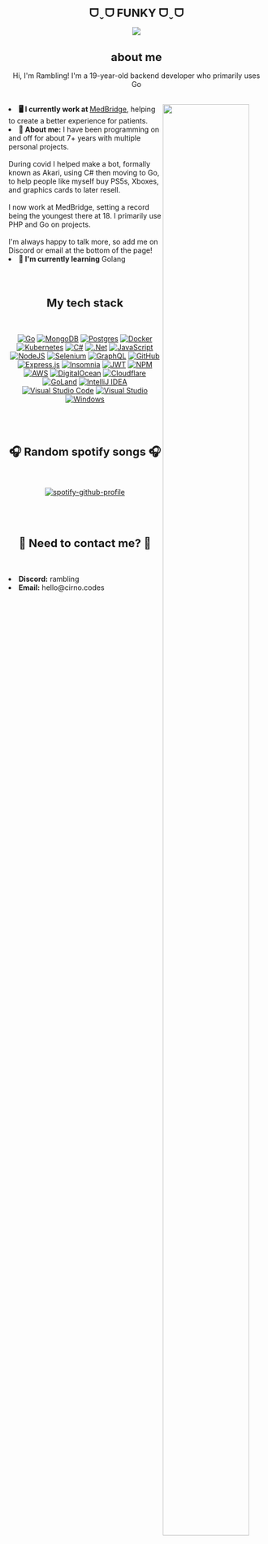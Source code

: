 <!-- CSS injections are fixed, and will likely stay that way. Sorry if you didnt get it in time :( -->
<!-- PRs are welcome with any grammar or spelling mistakes. Font changes/color changes -->
<h1 align="center" style="font-size: 22px"> ᗜˬᗜ FUNKY ᗜˬᗜ </h1>
<div align="center"><p>
<img max-width="400" src="https://c.tenor.com/iIpVPcee16kAAAAC/anime-cirno.gif"/>
  </p>
</div>

<h1 align="center" style="font-size: 22px">  about me  </h1>

  <p align="center">Hi, I'm Rambling! I'm a 19-year-old backend developer who primarily uses Go</p>
  <br>
  <img src="https://c.tenor.com/DAAQXWcreF4AAAAC/cirno-cirno-fumo.gif" align="right" style="width:85%;max-width:200px;"/>
  <li><b>🖥️ I currently work at <a href="https://medbridge.com"></b> MedBridge</a>, helping to create a better experience for patients.</li>
  <li><b>📖 About me:</b> I have been programming on and off for about 7+ years with multiple personal projects. <br><br>
  During covid I helped make a bot, formally known as Akari, using C# then moving to Go, to help people like myself buy PS5s, Xboxes, and graphics cards to later resell. <br><br>
  I now work at MedBridge, setting a record being the youngest there at 18. I primarily use PHP and Go on projects. <br><br>
  I'm always happy to talk more, so add me on Discord or email at the bottom of the page!
  </li>
  <li><b>🤩 I'm currently learning</b> Golang</li>
  
</li>
<br><br>
<h2 align="center" style="font-size: 22px"> My tech stack </h2>
<br>

<div align="center"><p>
  
  [![Go](https://img.shields.io/badge/go-%2300ADD8.svg?style=for-the-badge&logo=go&logoColor=white)](https://go.dev) [![MongoDB](https://img.shields.io/badge/MongoDB-%234ea94b.svg?style=for-the-badge&logo=mongodb&logoColor=white)](https://www.mongodb.com/)  [![Postgres](https://img.shields.io/badge/postgres-%23316192.svg?style=for-the-badge&logo=postgresql&logoColor=white)](https://www.postgresql.org/) [![Docker](https://img.shields.io/badge/docker-%230db7ed.svg?style=for-the-badge&logo=docker&logoColor=white)](https://www.docker.com/) [![Kubernetes](https://img.shields.io/badge/kubernetes-%23326ce5.svg?style=for-the-badge&logo=kubernetes&logoColor=white)](https://kubernetes.io/) [![C#](https://img.shields.io/badge/c%23-%23239120.svg?style=for-the-badge&logo=c-sharp&logoColor=white)](https://dotnet.microsoft.com/en-us/languages/csharp) [![.Net](https://img.shields.io/badge/.NET-5C2D91?style=for-the-badge&logo=.net&logoColor=white)](https://dotnet.microsoft.com/en-us/) [![JavaScript](https://img.shields.io/badge/javascript-%23323330.svg?style=for-the-badge&logo=javascript&logoColor=%23F7DF1E)](https://www.javascript.com/) [![NodeJS](https://img.shields.io/badge/node.js-6DA55F?style=for-the-badge&logo=node.js&logoColor=white)](https://nodejs.org/en) [![Selenium](https://img.shields.io/badge/-selenium-%43B02A?style=for-the-badge&logo=selenium&logoColor=white)](https://www.selenium.dev/) [![GraphQL](https://img.shields.io/badge/-GraphQL-E10098?style=for-the-badge&logo=graphql&logoColor=white)](https://graphql.org/) [![GitHub](https://img.shields.io/badge/github-%23121011.svg?style=for-the-badge&logo=github&logoColor=white)](https://github.com) [![Express.js](https://img.shields.io/badge/express.js-%23404d59.svg?style=for-the-badge&logo=express&logoColor=%2361DAFB)](https://expressjs.com/) [![Insomnia](https://img.shields.io/badge/Insomnia-black?style=for-the-badge&logo=insomnia&logoColor=5849BE)](https://insomnia.rest/) [![JWT](https://img.shields.io/badge/JWT-black?style=for-the-badge&logo=JSON%20web%20tokens)](https://jwt.io/) [![NPM](https://img.shields.io/badge/NPM-%23000000.svg?style=for-the-badge&logo=npm&logoColor=white)](https://www.npmjs.com/) [![AWS](https://img.shields.io/badge/AWS-%23FF9900.svg?style=for-the-badge&logo=amazon-aws&logoColor=white)](https://aws.amazon.com/) [![DigitalOcean](https://img.shields.io/badge/DigitalOcean-%230167ff.svg?style=for-the-badge&logo=digitalOcean&logoColor=white)](https://www.digitalocean.com/) [![Cloudflare](https://img.shields.io/badge/Cloudflare-F38020?style=for-the-badge&logo=Cloudflare&logoColor=white)](https://www.cloudflare.com/) [![GoLand](https://img.shields.io/badge/GoLand-0f0f0f?&style=for-the-badge&logo=goland&logoColor=white)](https://www.jetbrains.com/go/) [![IntelliJ IDEA](https://img.shields.io/badge/IntelliJIDEA-000000.svg?style=for-the-badge&logo=intellij-idea&logoColor=white)](https://www.jetbrains.com/idea/) [![Visual Studio Code](https://img.shields.io/badge/Visual%20Studio%20Code-0078d7.svg?style=for-the-badge&logo=visual-studio-code&logoColor=white)](https://code.visualstudio.com/) [![Visual Studio](https://img.shields.io/badge/Visual%20Studio-5C2D91.svg?style=for-the-badge&logo=visual-studio&logoColor=white)](https://visualstudio.microsoft.com/) [![Windows](https://img.shields.io/badge/Windows-0078D6?style=for-the-badge&logo=windows&logoColor=white)](https://www.microsoft.com/en-us/windows)
<p>
</div>
<br><br>
<h2 align="center" style="font-size: 22px"> 🎧 Random spotify songs 🎧 </h2>
<br>

<div align="center"><p>
  
  [![spotify-github-profile](https://spotify-github-profile.vercel.app/api/view?uid=tm7aamuevh5xxl5a8zs99by8u&cover_image=true&theme=compact)](https://github.com/kittinan/spotify-github-profile)

<p>
<br><br>
</div>
<h2 align="center" style="font-size: 22px"> 📧 Need to contact me? 📧 </h2>
  <p align="center">
    <br>
    <li><b>Discord:</b> rambling</li>
    <li><b>Email:</b> hello@cirno.codes</li>
  </p>
